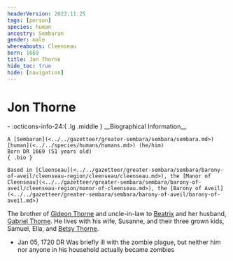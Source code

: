 ```yaml
---
headerVersion: 2023.11.25
tags: [person]
species: human
ancestry: Sembaran
gender: male
whereabouts: Cleenseau
born: 1669
title: Jon Thorne
hide_toc: true
hide: [navigation]
---
```

# Jon Thorne
<div class="grid cards ext-narrow-margin ext-one-column" markdown>
- :octicons-info-24:{ .lg .middle } __Biographical Information__

    A [Sembaran](<../../gazetteer/greater-sembara/sembara/sembara.md>) [human](<../../species/humans/humans.md>) (he/him)  
    Born DR 1669 (51 years old)  
    { .bio }

    Based in [Cleenseau](<../../gazetteer/greater-sembara/sembara/barony-of-aveil/cleenseau-region/cleenseau/cleenseau.md>), the [Manor of Cleenseau](<../../gazetteer/greater-sembara/sembara/barony-of-aveil/cleenseau-region/manor-of-cleenseau.md>), the [Barony of Aveil](<../../gazetteer/greater-sembara/sembara/barony-of-aveil/barony-of-aveil.md>)
</div>


The brother of [Gideon Thorne](<./gideon-thorne.md>) and uncle-in-law to [Beatrix](<./beatrix-thorne.md>) and her husband, [Gabriel Thorne](<./gabriel-thorne.md>). He lives with his wife, Susanne, and their three grown kids, Samuel, Ella, and [Betsy Thorne](<./betsy-thorne.md>). 

* Jan 05, 1720 DR Was briefly ill with the zombie plague, but neither him nor anyone in his household actually became zombies
